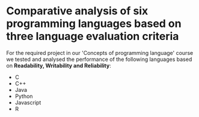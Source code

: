 # Comparative analysis of six programming languages based on three language evaluation criteria

For the required project in our 'Concepts of programming language' course we tested and analysed the performance of the following languages based on  **Readability, Writability and Reliability**: 

* C
* C++
* Java
* Python
* Javascript
* R
